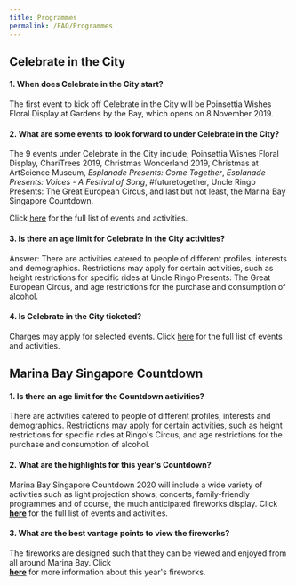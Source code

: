 ```yaml
---
title: Programmes
permalink: /FAQ/Programmes
---
```


## Celebrate in the City
#### 1. When does Celebrate in the City start?

The first event to kick off Celebrate in the City will be Poinsettia Wishes Floral Display at Gardens by the Bay, which opens on 8 November 2019.

#### 2. What are some events to look forward to under Celebrate in the City?

The 9 events under Celebrate in the City include; Poinsettia Wishes Floral Display, ChariTrees 2019, Christmas Wonderland 2019, Christmas at ArtScience Museum, *Esplanade Presents: Come Together*, *Esplanade Presents: Voices - A Festival of Song*, #futuretogether, Uncle Ringo Presents: The Great European Circus, and last but not least, the Marina Bay Singapore Countdown.<br>

Click <a href="https://ura-mbsc2020-staging.netlify.com/about/marina-bay-singapore-countdown/">here</a> for the full list of events and activities.

#### 3. Is there an age limit for Celebrate in the City activities?

Answer: There are activities catered to people of different profiles, interests and demographics. Restrictions may apply for certain activities, such as height restrictions for specific rides at Uncle Ringo Presents: The Great European Circus, and age restrictions for the purchase and consumption of alcohol. 

#### 4. Is Celebrate in the City ticketed? 

Charges may apply for selected events. Click <a href="https://ura-mbsc2020-staging.netlify.com/about/marina-bay-singapore-countdown/">here</a> for the full list of events and activities.

## Marina Bay Singapore Countdown
#### 1.  Is there an age limit for the Countdown activities?

There are activities catered to people of different profiles, interests and demographics. Restrictions may apply for certain activities, such as height restrictions for specific rides at Ringo's Circus, and age restrictions for the purchase and consumption of alcohol. 


#### 2. What are the highlights for this year's Countdown?

Marina Bay Singapore Countdown 2020 will include a wide variety of activities such as light projection shows, concerts, family-friendly programmes and of course, the much anticipated fireworks display. Click <font color="orangered"><b><br><a href="https://ura-mbsc2020-staging.netlify.com/events/whats-on/marina-bay">here</a></b></font> for the full list of events and activities.


#### 3. What are the best vantage points to view the fireworks?

The fireworks are designed such that they can be viewed and enjoyed from all around Marina Bay. Click <font color="orangered"><b><br><a href="https://ura-mbsc2020-staging.netlify.com/events/fireworks%20display/">here</a></b></font> for more information about this year's fireworks. 
 
